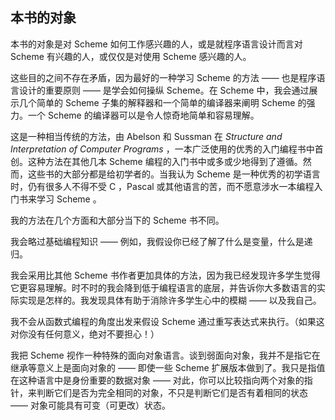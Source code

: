 ## 本书的对象

本书的对象是对 Scheme 如何工作感兴趣的人，或是就程序语言设计而言对 Scheme 有兴趣的人，或仅仅是对使用 Scheme 感兴趣的人。

这些目的之间不存在矛盾，因为最好的一种学习 Scheme 的方法 —— 也是程序语言设计的重要原则 —— 是学会如何操纵 Scheme。在 Scheme 中，我会通过展示几个简单的 Scheme 子集的解释器和一个简单的编译器来阐明 Scheme 的强力。一个 Scheme 的编译器可以是令人惊奇地简单和容易理解。

这是一种相当传统的方法，由 Abelson 和 Sussman 在 *Structure and Interpretation of Computer Programs* ，一本广泛使用的优秀的入门编程书中首创。这种方法在其他几本 Scheme 编程的入门书中或多或少地得到了遵循。然而，这些书的大部分都是给初学者的。当我认为 Scheme 是一种优秀的初学语言时，仍有很多人不得不受 C ，Pascal 或其他语言的苦，而不愿意涉水一本编程入门书来学习 Scheme 。

我的方法在几个方面和大部分当下的 Scheme 书不同。

我会略过基础编程知识 —— 例如，我假设你已经了解了什么是变量，什么是递归。

我会采用比其他 Scheme 书作者更加具体的方法，因为我已经发现许多学生觉得它更容易理解。时不时的我会降到低于编程语言的底层，并告诉你大多数语言的实际实现是怎样的。我发现具体有助于消除许多学生心中的模糊 —— 以及我自己。

我不会从函数式编程的角度出发来假设 Scheme 通过重写表达式来执行。（如果这对你没有任何意义，绝对不要担心！）

我把 Scheme 视作一种特殊的面向对象语言。谈到弱面向对象，我并不是指它在继承等意义上是面向对象的 —— 即使一些 Scheme 扩展版本做到了。我只是指值在这种语言中是身份重要的数据对象 —— 对此，你可以比较指向两个对象的指针，来判断它们是否为完全相同的对象，不只是判断它们是否有着相同的状态 —— 对象可能具有可变（可更改）状态。
